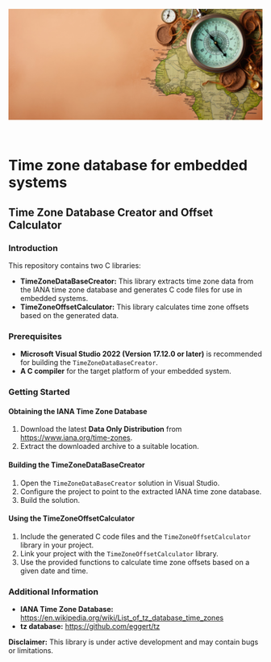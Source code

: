 ![TimeZone Library](https://github.com/bakhshipoor/TimeZone/blob/master/assets/time_zone_header_image.jpg?raw=true)

<br />

# Time zone database for embedded systems

## Time Zone Database Creator and Offset Calculator

### Introduction

This repository contains two C libraries:

* **TimeZoneDataBaseCreator:** This library extracts time zone data from the IANA time zone database and generates C code files for use in embedded systems.
* **TimeZoneOffsetCalculator:** This library calculates time zone offsets based on the generated data.

### Prerequisites

* **Microsoft Visual Studio 2022 (Version 17.12.0 or later)** is recommended for building the `TimeZoneDataBaseCreator`.
* **A C compiler** for the target platform of your embedded system.

### Getting Started

#### Obtaining the IANA Time Zone Database

1. Download the latest **Data Only Distribution** from https://www.iana.org/time-zones.
2. Extract the downloaded archive to a suitable location.

#### Building the TimeZoneDataBaseCreator

1. Open the `TimeZoneDataBaseCreator` solution in Visual Studio.
2. Configure the project to point to the extracted IANA time zone database.
3. Build the solution.

#### Using the TimeZoneOffsetCalculator

1. Include the generated C code files and the `TimeZoneOffsetCalculator` library in your project.
2. Link your project with the `TimeZoneOffsetCalculator` library.
3. Use the provided functions to calculate time zone offsets based on a given date and time.

### Additional Information

* **IANA Time Zone Database:** https://en.wikipedia.org/wiki/List_of_tz_database_time_zones
* **tz database:** https://github.com/eggert/tz

**Disclaimer:** This library is under active development and may contain bugs or limitations.

